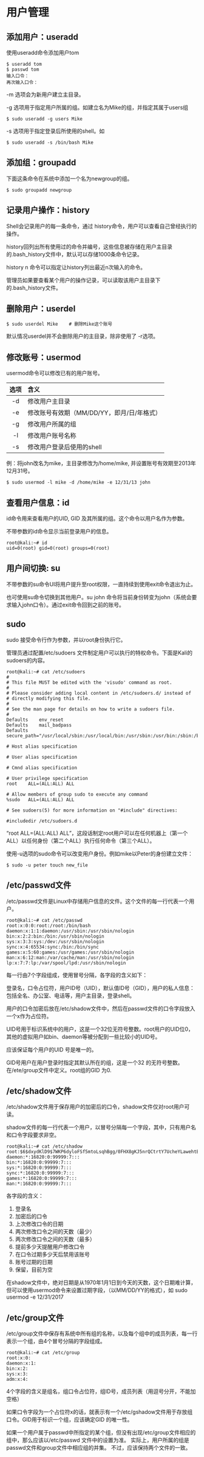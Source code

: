 # 用户管理

## 添加用户：useradd

使用useradd命令添加用户tom

```
$ useradd tom
$ passwd tom
输入口令：
再次输入口令：
```

-m 选项会为新用户建立主目录。

-g 选项用于指定用户所属的组。如建立名为Mike的组，并指定其属于users组

```
$ sudo useradd -g users Mike
```

-s 选项用于指定登录后所使用的shell。如

```
$ sudo useradd -s /bin/bash Mike
```



## 添加组：groupadd

下面这条命令在系统中添加一个名为newgroup的组。

```
$ sudo groupadd newgroup
```



## 记录用户操作：history

Shell会记录用户的每一条命令，通过 history命令，用户可以查看自己曾经执行的操作。

history回列出所有使用过的命令并编号，这些信息被存储在用户主目录的.bash_history文件中，默认可以存储1000条命令记录。

history n 命令可以指定让history列出最近n次输入的命令。

管理员如果要查看某个用户的操作记录，可以读取该用户主目录下的.bash_history文件。



## 删除用户：userdel 

```
$ sudo userdel Mike    # 删除Mike这个账号
```

默认情况userdel并不会删除用户的主目录，除非使用了 -r选项。



## 修改账号：usermod 

usermod命令可以修改已有的用户账号。

|  选项  | 含义                         |
| :--: | :------------------------- |
|  -d  | 修改用户主目录                    |
|  -e  | 修改账号有效期（MM/DD/YY，即月/日/年格式） |
|  -g  | 修改用户所属的组                   |
|  -l  | 修改用户账号名称                   |
|  -s  | 修改用户登录后使用的shell            |

例：将john改名为mike，主目录修改为/home/mike, 并设置账号有效期至2013年12月31号。

```
$ sudo usermod -l mike -d /home/mike -e 12/31/13 john
```



## 查看用户信息：id

id命令用来查看用户的UID, GID 及其所属的组。这个命令以用户名作为参数。

不带参数的id命令显示当前登录用户的信息。

```
root@kali:~# id
uid=0(root) gid=0(root) groups=0(root)
```



## 用户间切换: su

不带参数的su命令UI将用户提升至root权限，一直持续到使用exit命令退出为止。

也可使用su命令切换到其他用户。su john 命令将当前身份转变为john（系统会要求输入john口令）。通过exit命令回到之前的账号。



## sudo

sudo 接受命令行作为参数，并以root身份执行它。

管理员通过配置/etc/sudoers 文件制定用户可以执行的特权命令。下面是Kali的sudoers的内容。

```
root@kali:~# cat /etc/sudoers
#
# This file MUST be edited with the 'visudo' command as root.
#
# Please consider adding local content in /etc/sudoers.d/ instead of
# directly modifying this file.
#
# See the man page for details on how to write a sudoers file.
#
Defaults	env_reset
Defaults	mail_badpass
Defaults	secure_path="/usr/local/sbin:/usr/local/bin:/usr/sbin:/usr/bin:/sbin:/bin"

# Host alias specification

# User alias specification

# Cmnd alias specification

# User privilege specification
root	ALL=(ALL:ALL) ALL

# Allow members of group sudo to execute any command
%sudo	ALL=(ALL:ALL) ALL

# See sudoers(5) for more information on "#include" directives:

#includedir /etc/sudoers.d

```

 “root	ALL=(ALL:ALL) ALL”，这段话制定root用户可以在任何机器上（第一个ALL）以任何身份（第二个ALL）执行任何命令（第三个ALL）。

使用-u选项的sudo命令可以改变用户身份。例如mike以Peter的身份建立文件：

```
$ sudo -u peter touch new_file
```



## /etc/passwd文件

/etc/passwd文件是Linux中存储用户信息的文件。这个文件的每一行代表一个用户。

```
root@kali:~# cat /etc/passwd
root:x:0:0:root:/root:/bin/bash
daemon:x:1:1:daemon:/usr/sbin:/usr/sbin/nologin
bin:x:2:2:bin:/bin:/usr/sbin/nologin
sys:x:3:3:sys:/dev:/usr/sbin/nologin
sync:x:4:65534:sync:/bin:/bin/sync
games:x:5:60:games:/usr/games:/usr/sbin/nologin
man:x:6:12:man:/var/cache/man:/usr/sbin/nologin
lp:x:7:7:lp:/var/spool/lpd:/usr/sbin/nologin
```

每一行由7个字段组成，使用冒号分隔，各字段的含义如下：

登录名，口令占位符，用户ID号（UID），默认值ID号（GID），用户的私人信息：包括全名、办公室、电话等，用户主目录，登录shell。

用户的口令加密后放在/etc/shadow文件中，然后在passwd文件的口令字段放入一个x作为占位符。

UID号用于标识系统中的用户，这是一个32位无符号整数。root用户的UID位0，其他的虚拟用户如bin、daemon等被分配到一些比较小的UID号。

应该保证每个用户的UID 号是唯一的。

GID号用户在用户登录时指定其默认所在的组，这是一个32 的无符号整数。在/ete/group文件中定义。root组的GID 为0.



## /etc/shadow文件

/etc/shadow文件用于保存用户的加密后的口令，shadow文件仅对root用户可读。

shadow文件的每一行代表一个用户，以冒号分隔每一个字段，其中，只有用户名和口令字段要求非空。

```
root@kali:~# cat /etc/shadow
root:$6$dxydKlD9$7WKP6dyloFSf5mtoLsqhBgg/0FHX8gKJ5nrQCtrtY7UcheYLawehtB6nma6sNbZDHnr/iS3/I9SBkzBamMJR7.:16832:0:99999:7:::
daemon:*:16820:0:99999:7:::
bin:*:16820:0:99999:7:::
sys:*:16820:0:99999:7:::
sync:*:16820:0:99999:7:::
games:*:16820:0:99999:7:::
man:*:16820:0:99999:7:::
```

各字段的含义：

1. 登录名
2. 加密后的口令
3. 上次修改口令的日期
4. 两次修改口令之间的天数（最少）
5. 两次修改口令之间的天数（最多）
6. 提前多少天提醒用户修改口令
7. 在口令过期多少天后禁用该账号
8. 账号过期的日期
9. 保留，目前为空

在shadow文件中，绝对日期是从1970年1月1日到今天的天数，这个日期难计算，但可以使用usermod命令来设置过期字段，（以MM/DD/YY的格式），如 sudo usermod -e 12/31/2017



## /etc/group文件

/etc/group文件中保存有系统中所有组的名称，以及每个组中的成员列表，每一行表示一个组，由4个冒号分隔的字段组成。

```
root@kali:~# cat /etc/group
root:x:0:
daemon:x:1:
bin:x:2:
sys:x:3:
adm:x:4:
```

4个字段的含义是组名，组口令占位符，组ID号，成员列表（用逗号分开，不能加空格）

如果口令字段为一个占位符x的话，就表示有一个/etc/gshadow文件用于存放组口令。GID用于标识一个组，应该确定GID 的唯一性。

如果一个用户属于passwd中所指定的某个组，但没有出现/etc/group文件相应的组中，那么应该以/etc/passwd 文件中的设置为准。  实际上，用户所属的组是passwd文件和group文件中相应组的并集。 不过，应该保持两个文件的一致。







